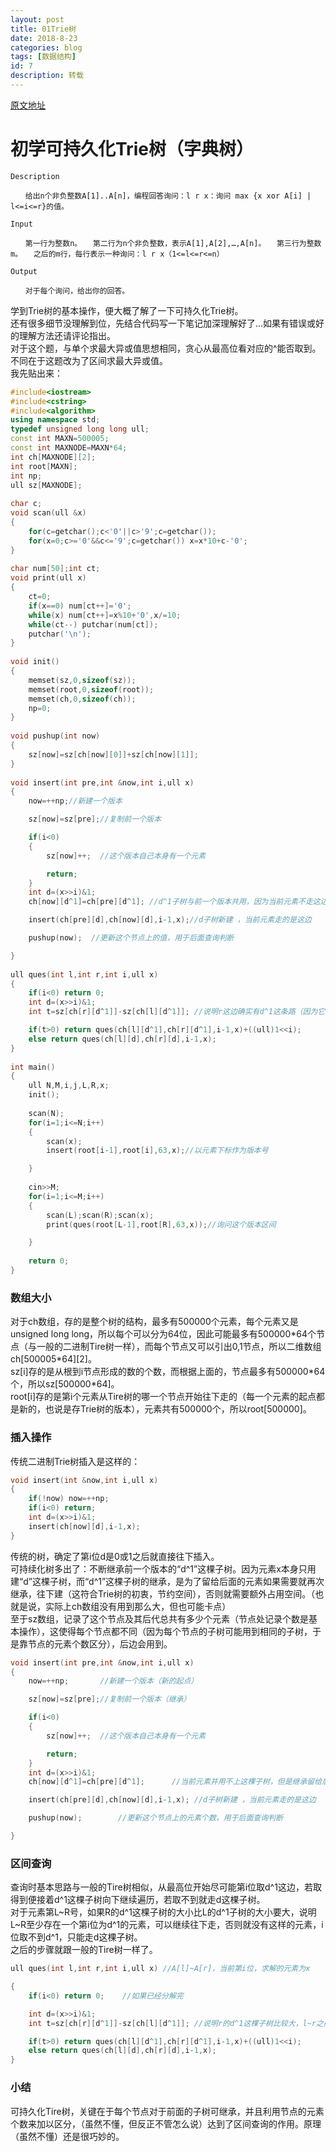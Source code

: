 ```yaml
---
layout: post
title: 01Trie树
date: 2018-8-23
categories: blog
tags: [数据结构]
id: 7
description: 转载
---
```


[原文地址](https://blog.csdn.net/WWWengine/article/details/81187773)

# 初学可持久化Trie树（字典树）

```
Description

　　给出n个非负整数A[1]..A[n]，编程回答询问：l r x：询问 max {x xor A[i] | l<=i<=r}的值。

Input

　　第一行为整数n。　　第二行为n个非负整数，表示A[1],A[2],…,A[n]。　　第三行为整数m。　　之后的m行，每行表示一种询问：l r x（1<=l<=r<=n）

Output

　　对于每个询问，给出你的回答。
```

学到Trie树的基本操作，便大概了解了一下可持久化Trie树。  
还有很多细节没理解到位，先结合代码写一下笔记加深理解好了...如果有错误或好的理解方法还请评论指出。  
对于这个题，与单个求最大异或值思想相同，贪心从最高位看对应的^能否取到。不同在于这题改为了区间求最大异或值。  
我先贴出来：  

```cpp
#include<iostream>
#include<cstring>
#include<algorithm>
using namespace std;
typedef unsigned long long ull;
const int MAXN=500005;
const int MAXNODE=MAXN*64;
int ch[MAXNODE][2];
int root[MAXN];
int np;
ull sz[MAXNODE];
 
char c;
void scan(ull &x)
{
	for(c=getchar();c<'0'||c>'9';c=getchar());
	for(x=0;c>='0'&&c<='9';c=getchar()) x=x*10+c-'0';
}
 
char num[50];int ct;
void print(ull x)
{
	ct=0;
	if(x==0) num[ct++]='0';
	while(x) num[ct++]=x%10+'0',x/=10;
	while(ct--) putchar(num[ct]);
	putchar('\n');
}
 
void init()
{
	memset(sz,0,sizeof(sz));
	memset(root,0,sizeof(root));
	memset(ch,0,sizeof(ch));
	np=0;
}
 
void pushup(int now)
{
	sz[now]=sz[ch[now][0]]+sz[ch[now][1]];
}
 
void insert(int pre,int &now,int i,ull x)
{
	now=++np;//新建一个版本 

	sz[now]=sz[pre];//复制前一个版本 

	if(i<0)
	{
		sz[now]++;  //这个版本自己本身有一个元素 

		return;
	}
	int d=(x>>i)&1;
	ch[now][d^1]=ch[pre][d^1]; //d^1子树与前一个版本共用，因为当前元素不走这边 

	insert(ch[pre][d],ch[now][d],i-1,x);//d子树新建 ，当前元素走的是这边 

	pushup(now);  //更新这个节点上的值，用于后面查询判断 

}
 
ull ques(int l,int r,int i,ull x)
{
	if(i<0) return 0;
	int d=(x>>i)&1;
	int t=sz[ch[r][d^1]]-sz[ch[l][d^1]]; //说明r这边确实有d^1这条路（因为它比之前的版本大） 

	if(t>0) return ques(ch[l][d^1],ch[r][d^1],i-1,x)+((ull)1<<i);
	else return ques(ch[l][d],ch[r][d],i-1,x);
}
 
int main()
{
	ull N,M,i,j,L,R,x;
	init();
	
	scan(N);
	for(i=1;i<=N;i++)
	{
		scan(x);
		insert(root[i-1],root[i],63,x);//以元素下标作为版本号 

	}
	
	cin>>M;
	for(i=1;i<=M;i++)
	{
		scan(L);scan(R);scan(x);
		print(ques(root[L-1],root[R],63,x));//询问这个版本区间 

	}
	
	return 0;
}
```

### 数组大小

对于ch数组，存的是整个树的结构，最多有500000个元素，每个元素又是unsigned long long，所以每个可以分为64位，因此可能最多有500000\*64个节点（与一般的二进制Tire树一样），而每个节点又可以引出0,1节点，所以二维数组ch[500005\*64][2]。      
sz[i]存的是从根到i节点形成的数的个数，而根据上面的，节点最多有500000\*64个，所以sz[500000\*64]。  
root[i]存的是第i个元素从Tire树的哪一个节点开始往下走的（每一个元素的起点都是新的，也说是存Trie树的版本），元素共有500000个，所以root[500000]。   

### 插入操作

传统二进制Trie树插入是这样的：  
```cpp
void insert(int &now,int i,ull x)
{
	if(!now) now=++np;
	if(i<0) return;
	int d=(x>>i)&1;
	insert(ch[now][d],i-1,x);
}
```
传统的树，确定了第i位d是0或1之后就直接往下插入。  
可持续化树多出了：不断继承前一个版本的“d^1”这棵子树。因为元素x本身只用建“d”这棵子树，而“d^1”这棵子树的继承，是为了留给后面的元素如果需要就再次继承，往下建（这符合Trie树的初衷，节约空间），否则就需要额外占用空间。（也就是说，实际上ch数组没有用到那么大，但也可能卡点）  
至于sz数组，记录了这个节点及其后代总共有多少个元素（节点处记录个数是基本操作），这使得每个节点都不同（因为每个节点的子树可能用到相同的子树，于是靠节点的元素个数区分），后边会用到。  
```cpp
void insert(int pre,int &now,int i,ull x)
{
	now=++np;       //新建一个版本（新的起点） 

	sz[now]=sz[pre];//复制前一个版本（继承） 

	if(i<0)
	{
		sz[now]++;  //这个版本自己本身有一个元素 

		return;
	}
	int d=(x>>i)&1;
	ch[now][d^1]=ch[pre][d^1];      //当前元素并用不上这棵子树，但是继承留给后边的用 

	insert(ch[pre][d],ch[now][d],i-1,x); //d子树新建 ，当前元素走的是这边

	pushup(now);        //更新这个节点上的元素个数，用于后面查询判断 

}
```

### 区间查询

查询时基本思路与一般的Tire树相似，从最高位开始尽可能第i位取d^1这边，若取得到便接着d^1这棵子树向下继续遍历，若取不到就走d这棵子树。    
对于元素第L~R号，如果R的d^1这棵子树的大小比L的d^1子树的大小要大，说明L~R至少存在一个第i位为d^1的元素，可以继续往下走，否则就没有这样的元素，i位取不到d^1，只能走d这棵子树。    
之后的步骤就跟一般的Tire树一样了。    
```cpp
ull ques(int l,int r,int i,ull x) //A[l]~A[r]，当前第i位，求解的元素为x 

{
	if(i<0) return 0;    //如果已经分解完 

	int d=(x>>i)&1;      
	int t=sz[ch[r][d^1]]-sz[ch[l][d^1]]; //说明r的d^1这棵子树比较大，l~r之间至少有一个i位为d^1的元素 

	if(t>0) return ques(ch[l][d^1],ch[r][d^1],i-1,x)+((ull)1<<i);
	else return ques(ch[l][d],ch[r][d],i-1,x);
}
```
### 小结

可持久化Tire树，关键在于每个节点对于前面的子树可继承，并且利用节点的元素个数来加以区分，（虽然不懂，但反正不管怎么说）达到了区间查询的作用。原理（虽然不懂）还是很巧妙的。  
